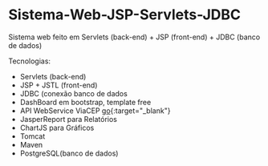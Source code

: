 # Sistema-Web-JSP-Servlets-JDBC
Sistema web feito em Servlets (back-end) + JSP (front-end) + JDBC (banco de dados)

Tecnologias:

* Servlets (back-end)
* JSP + JSTL (front-end)
* JDBC (conexão banco de dados
* DashBoard em bootstrap, template free
* API WebService ViaCEP [go](https://viacep.com.br/){:target="_blank"}
* JasperReport para Relatórios
* ChartJS para Gráficos
* Tomcat
* Maven
* PostgreSQL(banco de dados)
